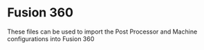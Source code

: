 # Fusion 360
These files can be used to import the Post Processor and Machine configurations into Fusion 360

